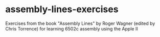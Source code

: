 # assembly-lines-exercises
Exercises from the book "Assembly Lines" by Roger Wagner (edited by Chris Torrence) for learning 6502c assembly using the Apple II
